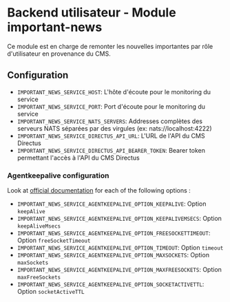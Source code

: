 # Backend utilisateur - Module important-news

Ce module est en charge de remonter les nouvelles importantes par rôle d'utilisateur en provenance du CMS.

## Configuration
- `IMPORTANT_NEWS_SERVICE_HOST`: L'hôte d'écoute pour le monitoring du service
- `IMPORTANT_NEWS_SERVICE_PORT`: Port d'écoute pour le monitoring du service
- `IMPORTANT_NEWS_SERVICE_NATS_SERVERS`: Addresses complètes des serveurs NATS séparées par des virgules (ex: nats://localhost:4222)
- `IMPORTANT_NEWS_SERVICE_DIRECTUS_API_URL`: L'URL de l'API du CMS Directus
- `IMPORTANT_NEWS_SERVICE_DIRECTUS_API_BEARER_TOKEN`: Bearer token permettant l'accès à l'API du CMS Directus

### Agentkeepalive configuration
Look at [official documentation](https://github.com/node-modules/agentkeepalive#new-agentoptions) for each of the following options :
- `IMPORTANT_NEWS_SERVICE_AGENTKEEPALIVE_OPTION_KEEPALIVE`: Option `keepAlive`
- `IMPORTANT_NEWS_SERVICE_AGENTKEEPALIVE_OPTION_KEEPALIVEMSECS`: Option `keepAliveMsecs`
- `IMPORTANT_NEWS_SERVICE_AGENTKEEPALIVE_OPTION_FREESOCKETTIMEOUT`: Option `freeSocketTimeout`
- `IMPORTANT_NEWS_SERVICE_AGENTKEEPALIVE_OPTION_TIMEOUT`: Option `timeout`
- `IMPORTANT_NEWS_SERVICE_AGENTKEEPALIVE_OPTION_MAXSOCKETS`: Option `maxSockets`
- `IMPORTANT_NEWS_SERVICE_AGENTKEEPALIVE_OPTION_MAXFREESOCKETS`: Option `maxFreeSockets`
- `IMPORTANT_NEWS_SERVICE_AGENTKEEPALIVE_OPTION_SOCKETACTIVETTL`: Option `socketActiveTTL`
